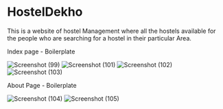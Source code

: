 # HostelDekho
This is a website of hostel Management where all the hostels available for the people who are searching for a hostel in their particular Area.

Index page - Boilerplate

![Screenshot (99)](https://user-images.githubusercontent.com/84275426/218669486-b29f5f77-01b3-4653-b476-4cafe6ded38d.png)
![Screenshot (101)](https://user-images.githubusercontent.com/84275426/218669609-1f3150eb-816f-4ae9-9175-4e0881009280.png)
![Screenshot (102)](https://user-images.githubusercontent.com/84275426/218669654-ab28a10b-c5c4-45d4-8039-6b24ff1a9b09.png)
![Screenshot (103)](https://user-images.githubusercontent.com/84275426/218669700-7cfdc998-2fe5-4fa1-95b6-23d9367227e0.png)


About Page - Boilerplate

![Screenshot (104)](https://user-images.githubusercontent.com/84275426/218669902-da7f9d6f-91e1-42c0-9463-4f4319aad87d.png)
![Screenshot (105)](https://user-images.githubusercontent.com/84275426/218669958-4d3a8d8c-2f45-404b-997d-438d6ec22ef6.png)
